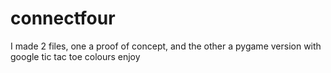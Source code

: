 # connectfour

I made 2 files, one a proof of concept, and the other a pygame version with google tic tac toe colours
enjoy
